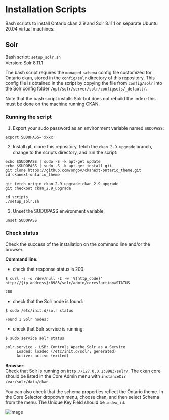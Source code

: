 # Installation Scripts

Bash scripts to install Ontario ckan 2.9 and Solr 8.11.1 on separate Ubuntu 20.04 virtual machines.

## Solr

Bash script: `setup_solr.sh`  
Version: Solr 8.11.1

The bash script requires the `managed-schema` config file customized for Ontario ckan, stored in the `config/solr` directory of this repository. This config file is obtained in the script by copying the file from `config/solr` into the Solr config folder `/opt/solr/server/solr/configsets/_default/`.

Note that the bash script installs Solr but does not rebuild the index: this must be done on the machine running CKAN.

### Running the script

1. Export your sudo password as an environment variable named `SUDOPASS`:
```
export SUDOPASS='xxxx'
```

2. Install git, clone this repository, fetch the `ckan_2.9_upgrade` branch, change to the scripts directory, and run the script:
```
echo $SUDOPASS | sudo -S -k apt-get update
echo $SUDOPASS | sudo -S -k apt-get install git
git clone https://github.com/ongov/ckanext-ontario_theme.git
cd ckanext-ontario_theme

git fetch origin ckan_2.9_upgrade:ckan_2.9_upgrade
git checkout ckan_2.9_upgrade

cd scripts
./setup_solr.sh
```

3. Unset the SUDOPASS environment variable:
```
unset SUDOPASS
```
### Check status  
Check the success of the installation on the command line and/or the browser.

**Command line:**  
- check that response status is 200:
```
$ curl -s -o /dev/null -I -w '%{http_code}' http://{ip_address}:8983/solr/admin/cores?action=STATUS

200
```
- check that the Solr node is found:
```
$ sudo /etc/init.d/solr status

Found 1 Solr nodes:
```
- check that Solr service is running:
```
$ sudo service solr status

solr.service - LSB: Controls Apache Solr as a Service
     Loaded: loaded (/etc/init.d/solr; generated)
     Active: active (exited) 
```

**Browser:**  
Check that Solr is running on `http://127.0.0.1:8983/solr/`. The ckan core should be listed in the Core Admin menu with `instanceDir /var/solr/data/ckan`.

You can also check that the schema properties reflect the Ontario theme. In the Core Selector dropdown menu, choose ckan, and then select Schema from the menu. The Unique Key Field should be `index_id`.

![image](https://user-images.githubusercontent.com/1254764/167931044-3bb4686a-eebd-4651-92ce-b6a82cb0309f.png)
